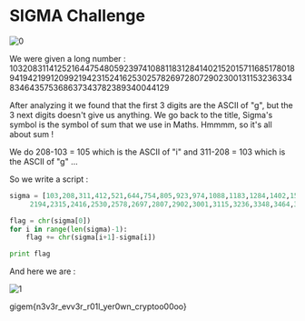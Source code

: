 # SIGMA Challenge

![0](https://user-images.githubusercontent.com/62826765/77846301-29a23a80-71ad-11ea-866c-953f38127112.png)

We were given a long number :
10320831141252164475480592397410881183128414021520157116851780189419421991209921942315241625302578269728072902300131153236334834643575368637343782389340044129

After analyzing it we found that the first 3 digits are the ASCII of "g", but the 3 next digits doesn't give us anything. 
We go back to the title, Sigma's symbol is the symbol of sum that we use in Maths. Hmmmm, so it's all about sum ! 

We do 208-103 = 105 which is the ASCII of "i" and 311-208 = 103 which is the ASCII of "g" ...

So we write a script :

```python
sigma = [103,208,311,412,521,644,754,805,923,974,1088,1183,1284,1402,1520,1571,1685,1780,1894,1942,1991,2099,
	 2194,2315,2416,2530,2578,2697,2807,2902,3001,3115,3236,3348,3464,3575,3686,3734,3782,3893,4004,4129]

flag = chr(sigma[0])
for i in range(len(sigma)-1):
	flag += chr(sigma[i+1]-sigma[i])

print flag
```

And here we are :

![1](https://user-images.githubusercontent.com/62826765/77846626-450e4500-71af-11ea-9c88-9197163e0779.png)


gigem{n3v3r_evv3r_r01l_yer0wn_cryptoo00oo}
